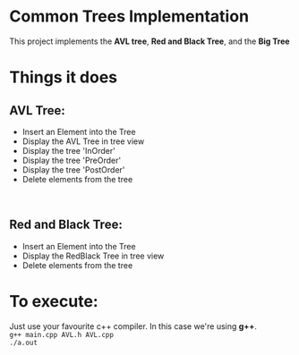 # Common Trees Implementation
This project implements the <b>AVL tree</b>, <b>Red and Black Tree</b>, and the <b>Big Tree</b>
 
<h1>Things it does</h1>
<h2>AVL Tree:</h2>
<ul>
   <li>Insert an Element into the Tree</li>
   <li>Display the AVL Tree in tree view</li>
   <li>Display the tree 'InOrder'</li>
   <li>Display the tree 'PreOrder'</li>
   <li>Display the tree 'PostOrder'</li>
   <li>Delete elements from the tree</li>
</ul><br/>
<h2>Red and Black Tree:</h2>
<ul>
   <li>Insert an Element into the Tree</li>
   <li>Display the RedBlack Tree in tree view</li>
   <li>Delete elements from the tree</li>
</ul>

<h1>To execute:</h1>
<p>
Just use your favourite c++ compiler. In this case we're using <b>g++</b>. <br/>
	<code>g++ main.cpp AVL.h AVL.cpp</code><br/>
	<code>./a.out</code>
</p>
